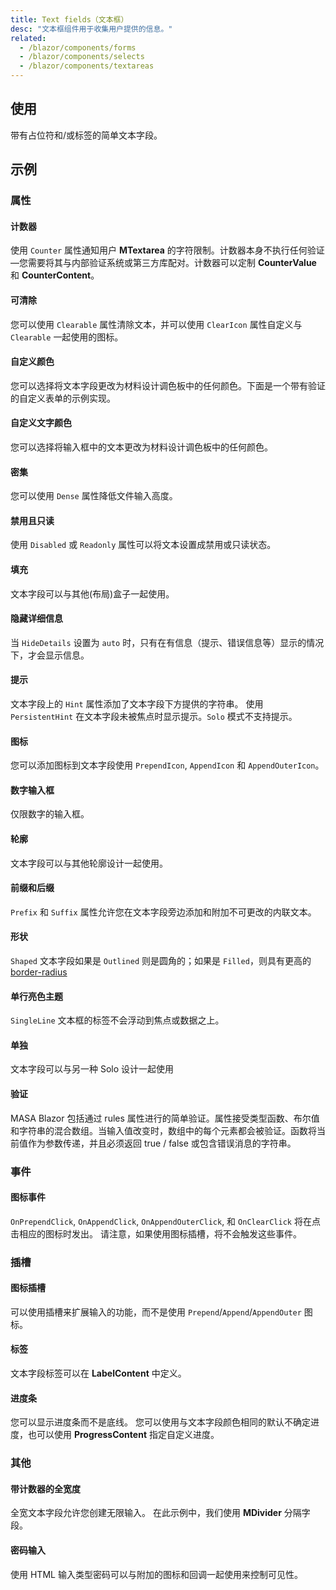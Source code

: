```yaml
---
title: Text fields（文本框）
desc: "文本框组件用于收集用户提供的信息。"
related:
  - /blazor/components/forms
  - /blazor/components/selects
  - /blazor/components/textareas
---
```


## 使用

带有占位符和/或标签的简单文本字段。

<text-fields-usage></text-fields-usage>

## 示例

### 属性

#### 计数器

使用 `Counter` 属性通知用户 **MTextarea** 的字符限制。计数器本身不执行任何验证—您需要将其与内部验证系统或第三方库配对。计数器可以定制 **CounterValue** 和 **CounterContent**。

<masa-example file="Examples.components.text_fields.Counter"></masa-example>

#### 可清除

您可以使用 `Clearable` 属性清除文本，并可以使用 `ClearIcon` 属性自定义与 `Clearable` 一起使用的图标。

<masa-example file="Examples.components.text_fields.Clearable"></masa-example>

#### 自定义颜色

您可以选择将文本字段更改为材料设计调色板中的任何颜色。下面是一个带有验证的自定义表单的示例实现。

<masa-example file="Examples.components.text_fields.CustomColors"></masa-example>

#### 自定义文字颜色

您可以选择将输入框中的文本更改为材料设计调色板中的任何颜色。

<masa-example file="Examples.components.text_fields.CustomTextColors"></masa-example>

#### 密集

您可以使用 `Dense` 属性降低文件输入高度。

<masa-example file="Examples.components.text_fields.Dense"></masa-example>

#### 禁用且只读

使用 `Disabled` 或 `Readonly` 属性可以将文本设置成禁用或只读状态。

<masa-example file="Examples.components.text_fields.DisabledAndReadonly"></masa-example>

#### 填充

文本字段可以与其他(布局)盒子一起使用。

<masa-example file="Examples.components.text_fields.Filled"></masa-example>

#### 隐藏详细信息

当 `HideDetails` 设置为 `auto` 时，只有在有信息（提示、错误信息等）显示的情况下，才会显示信息。

<masa-example file="Examples.components.text_fields.HideDetails"></masa-example>

#### 提示

文本字段上的 `Hint` 属性添加了文本字段下方提供的字符串。 使用 `PersistentHint` 在文本字段未被焦点时显示提示。`Solo` 模式不支持提示。

<masa-example file="Examples.components.text_fields.Hint"></masa-example>

#### 图标

您可以添加图标到文本字段使用 `PrependIcon`, `AppendIcon` 和 `AppendOuterIcon`。

<masa-example file="Examples.components.text_fields.Icons"></masa-example>

#### 数字输入框

仅限数字的输入框。

<masa-example file="Examples.components.text_fields.Number"></masa-example>

#### 轮廓

文本字段可以与其他轮廓设计一起使用。

<masa-example file="Examples.components.text_fields.Outlined"></masa-example>

#### 前缀和后缀

`Prefix` 和 `Suffix` 属性允许您在文本字段旁边添加和附加不可更改的内联文本。

<masa-example file="Examples.components.text_fields.PrefixesAndSuffixes"></masa-example>

#### 形状

`Shaped` 文本字段如果是 `Outlined` 则是圆角的；如果是 `Filled`，则具有更高的   [border-radius](/blazor/styles-and-animations/border-radius)

<masa-example file="Examples.components.text_fields.Shaped"></masa-example>

#### 单行亮色主题

`SingleLine` 文本框的标签不会浮动到焦点或数据之上。

<masa-example file="Examples.components.text_fields.SingleLine"></masa-example>

#### 单独

文本字段可以与另一种 Solo 设计一起使用

<masa-example file="Examples.components.text_fields.Solo"></masa-example>

#### 验证

MASA Blazor 包括通过 rules 属性进行的简单验证。属性接受类型函数、布尔值和字符串的混合数组。当输入值改变时，数组中的每个元素都会被验证。函数将当前值作为参数传递，并且必须返回 true / false 或包含错误消息的字符串。

<masa-example file="Examples.components.text_fields.Validation"></masa-example>

### 事件

#### 图标事件

`OnPrependClick`, `OnAppendClick`, `OnAppendOuterClick`, 和 `OnClearClick`  将在点击相应的图标时发出。 请注意，如果使用图标插槽，将不会触发这些事件。

<masa-example file="Examples.components.text_fields.IconEvents"></masa-example>

### 插槽

#### 图标插槽

可以使用插槽来扩展输入的功能，而不是使用 `Prepend`/`Append`/`AppendOuter` 图标。

<masa-example file="Examples.components.text_fields.IconSlots"></masa-example>

#### 标签

文本字段标签可以在 **LabelContent** 中定义。

<masa-example file="Examples.components.text_fields.Label"></masa-example>

#### 进度条

您可以显示进度条而不是底线。 您可以使用与文本字段颜色相同的默认不确定进度，也可以使用 **ProgressContent** 指定自定义进度。

<masa-example file="Examples.components.text_fields.Progress"></masa-example>

### 其他

#### 带计数器的全宽度

全宽文本字段允许您创建无限输入。 在此示例中，我们使用 **MDivider** 分隔字段。

<masa-example file="Examples.components.text_fields.FullWidthWithCounter"></masa-example>

#### 密码输入

使用 HTML 输入类型密码可以与附加的图标和回调一起使用来控制可见性。

<masa-example file="Examples.components.text_fields.PasswordInput"></masa-example>